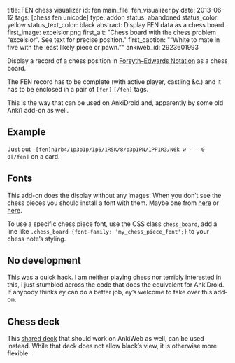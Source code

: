 title: FEN chess visualizer
id: fen
main_file: fen_visualizer.py
date: 2013-06-12
tags: [chess fen unicode]
type: addon
status: abandoned
status_color: yellow
status_text_color: black
abstract: Display FEN data as a chess board.
first_image: excelsior.png
first_alt: "Chess board with the chess problem “excelsior”. See text for
precise position."
first_caption: "“White to mate in five with the least likely piece or
pawn.”"
ankiweb_id: 2923601993



Display a record of a chess position in
[Forsyth–Edwards Notation](http://en.wikipedia.org/wiki/Forsyth%E2%80%93Edwards_Notation)
as a chess board.

The FEN record has to be complete (with active player, castling
&amp;c.) and it has to be enclosed in a pair of `[fen]` `[/fen]` tags.

This is the way that can be used on AnkiDroid and, apparently by some
old Anki1 add-on as well.


## Example
Just put ` [fen]n1rb4/1p3p1p/1p6/1R5K/8/p3p1PN/1PP1R3/N6k w - - 0 0[/fen]` on a card.

## Fonts

This add-on does the display without any images. When you don’t see
the chess pieces you should install a font with them. Maybe one from
[here](http://www.enpassant.dk/chess/fonteng.htm)
or
[here](http://www.chess.com/downloads/fonts).

To use a specific chess piece font, use the CSS class `chess_board`,
add a line like `.chess_board {font-family: 'my_chess_piece_font';}`
to your chess note’s styling.

## No development

This was a quick hack. I am neither playing chess nor terribly
interested in this, i just stumbled across the code that does the
equivalent for AnkiDroid. If anybody thinks ey can do a better job,
ey’s welcome to take over this add-on.

## Chess deck

This [shared deck](https://ankiweb.net/shared/info/1176122148)
that should work on AnkiWeb as well, can be used instead. While that
deck does not allow black’s view, it is otherwise more flexible.
